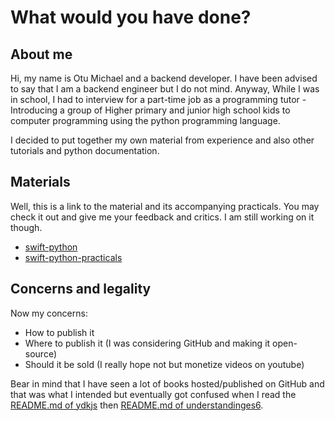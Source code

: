 # What would you have done?

## About me

Hi, my name is Otu Michael and a backend developer. I have been advised to say that I am a backend engineer but I do not mind. Anyway, While I was in school, I had to interview for a part-time job as a programming tutor - Introducing a group of Higher primary and junior high school kids to computer programming using the python programming language.

I decided to put together my own material from experience and also other tutorials and python documentation.

## Materials

Well, this is a link to the material and its accompanying practicals. You may check it out and give me your feedback and critics. I am still working on it though.

-   [swift-python]
-   [swift-python-practicals]

## Concerns and legality

Now my concerns:

-   How to publish it
-   Where to publish it (I was considering GitHub and making it open-source)
-   Should it be sold (I really hope not but monetize videos on youtube)

Bear in mind that I have seen a lot of books hosted/published on GitHub and that was what I intended but eventually got confused when I read the [README.md of ydkjs] then [README.md of understandinges6].

#

[swift-python]: https://github.com/Otumian-empire/swift-python
[swift-python-practicals]: https://github.com/Otumian-empire/swift-python-practicals
[readme.md of ydkjs]: https://github.com/getify/You-Dont-Know-JS
[readme.md of understandinges6]: https://github.com/nzakas/understandinges6
